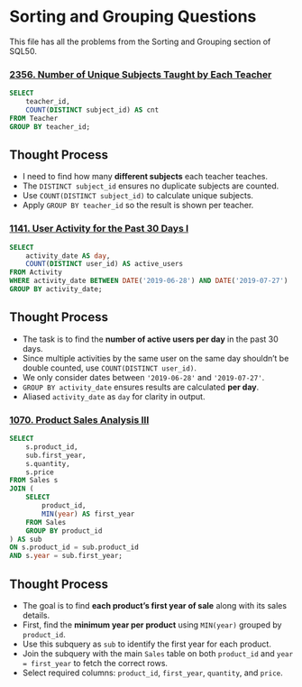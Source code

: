 # Sorting and Grouping Questions

This file has all the problems from the Sorting and Grouping section of SQL50. 

### [2356. Number of Unique Subjects Taught by Each Teacher](https://leetcode.com/problems/number-of-unique-subjects-taught-by-each-teacher/?envType=study-plan-v2&envId=top-sql-50)

```sql
SELECT 
    teacher_id, 
    COUNT(DISTINCT subject_id) AS cnt 
FROM Teacher 
GROUP BY teacher_id;
```
## Thought Process
- I need to find how many **different subjects** each teacher teaches.  
- The `DISTINCT subject_id` ensures no duplicate subjects are counted.  
- Use `COUNT(DISTINCT subject_id)` to calculate unique subjects.  
- Apply `GROUP BY teacher_id` so the result is shown per teacher.

### [1141. User Activity for the Past 30 Days I](https://leetcode.com/problems/user-activity-for-the-past-30-days-i/?envType=study-plan-v2&envId=top-sql-50)

```sql
SELECT 
    activity_date AS day,
    COUNT(DISTINCT user_id) AS active_users
FROM Activity
WHERE activity_date BETWEEN DATE('2019-06-28') AND DATE('2019-07-27')
GROUP BY activity_date;
```
## Thought Process
- The task is to find the **number of active users per day** in the past 30 days.  
- Since multiple activities by the same user on the same day shouldn’t be double counted, use `COUNT(DISTINCT user_id)`.  
- We only consider dates between `'2019-06-28'` and `'2019-07-27'`.  
- `GROUP BY activity_date` ensures results are calculated **per day**.  
- Aliased `activity_date` as `day` for clarity in output.

### [1070. Product Sales Analysis III](https://leetcode.com/problems/product-sales-analysis-iii/description/?envType=study-plan-v2&envId=top-sql-50)

```sql
SELECT 
    s.product_id, 
    sub.first_year, 
    s.quantity, 
    s.price 
FROM Sales s
JOIN (
    SELECT 
        product_id, 
        MIN(year) AS first_year 
    FROM Sales 
    GROUP BY product_id
) AS sub
ON s.product_id = sub.product_id 
AND s.year = sub.first_year;
```
## Thought Process
- The goal is to find **each product’s first year of sale** along with its sales details.  
- First, find the **minimum year per product** using `MIN(year)` grouped by `product_id`.  
- Use this subquery as `sub` to identify the first year for each product.  
- Join the subquery with the main `Sales` table on both `product_id` and `year = first_year` to fetch the correct rows.  
- Select required columns: `product_id`, `first_year`, `quantity`, and `price`.
